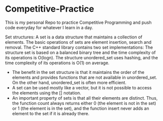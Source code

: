 # Competitive-Practice

This is my personal Repo to practice Competitive Programming and push code everyday for whatever I learn in a day.




Set structures:
A set is a data structure that maintains a collection of elements. The basic
operations of sets are element insertion, search and removal.
The C++ standard library contains two set implementations: The structure
set is based on a balanced binary tree and the time complexity of its operations
is O(logn). The structure unordered_set uses hashing, and the time complexity
of its operations is O(1) on average.
*   The benefit in the set structure is that it maintains the order of the elements and
    provides functions that are not available in unordered_set. On the other hand,
    unordered_set is often more efficient.
*   A set can be used mostly like a vector, but it is not possible to access the
    elements using the [] notation.
*   An important property of sets is that all their elements are distinct. Thus,
    the function count always returns either 0 (the element is not in the set) or 1
    (the element is in the set), and the function insert never adds an element to the
    set if it is already there.